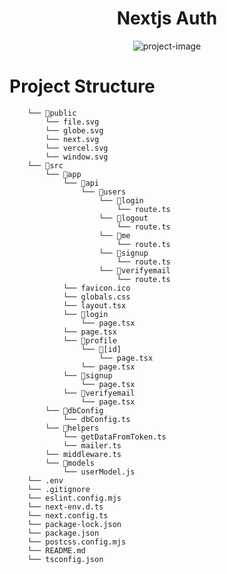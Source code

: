 <h1 align="center" id="title">Nextjs Auth</h1>

<p align="center"><img src="https://socialify.git.ci/thepratikguptaa/nextjs-auth/image?custom_language=MongoDB&description=1&font=Jost&language=1&logo=https%3A%2F%2Ficon.icepanel.io%2FTechnology%2Fpng-shadow-512%2FNext.js.png&name=1&owner=1&pattern=Circuit+Board&stargazers=1&theme=Light" alt="project-image"></p>

# Project Structure
```
    └── 📁public
        └── file.svg
        └── globe.svg
        └── next.svg
        └── vercel.svg
        └── window.svg
    └── 📁src
        └── 📁app
            └── 📁api
                └── 📁users
                    └── 📁login
                        └── route.ts
                    └── 📁logout
                        └── route.ts
                    └── 📁me
                        └── route.ts
                    └── 📁signup
                        └── route.ts
                    └── 📁verifyemail
                        └── route.ts
            └── favicon.ico
            └── globals.css
            └── layout.tsx
            └── 📁login
                └── page.tsx
            └── page.tsx
            └── 📁profile
                └── 📁[id]
                    └── page.tsx
                └── page.tsx
            └── 📁signup
                └── page.tsx
            └── 📁verifyemail
                └── page.tsx
        └── 📁dbConfig
            └── dbConfig.ts
        └── 📁helpers
            └── getDataFromToken.ts
            └── mailer.ts
        └── middleware.ts
        └── 📁models
            └── userModel.js
    └── .env
    └── .gitignore
    └── eslint.config.mjs
    └── next-env.d.ts
    └── next.config.ts
    └── package-lock.json
    └── package.json
    └── postcss.config.mjs
    └── README.md
    └── tsconfig.json
```
